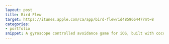```yaml
---
layout: post
title: Bird Flew
target: https://itunes.apple.com/ca/app/bird-flew/id485966447?mt=8
categories: 
- portfolio
snippet: A gyroscope controlled avoidance game for iOS, built with cocos2D. Features seeking and fleeing AI behaviours. <a href="https://itunes.apple.com/ca/app/bird-flew/id485966447?mt=8"> App Store</a>
---
```

